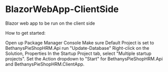 # BlazorWebApp-ClientSide
Blazor web app to be run on the client side

How to get started:

Open up Package Manager Console
Make sure Default Project is set to BethanysPieShopHRM.Api
run "Update-Database"
Right-click on the Solution, Properties
In the Startup Project tab, select "Multiple startup projects". Set the Action dropdown to "Start" for BethanysPieShopHRM.Api and BethanysPieShopHRM.ClientApp.
